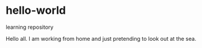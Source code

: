 # hello-world
learning repository

Hello all. I am working from home and just pretending to look out at the sea. 
